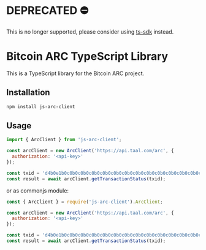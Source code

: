 # DEPRECATED ⛔️

This is no longer supported, please consider using [ts-sdk](https://github.com/bitcoin-sv/ts-sdk) instead.

# Bitcoin ARC TypeScript Library
This is a TypeScript library for the Bitcoin ARC project.

## Installation
```bash
npm install js-arc-client
```

## Usage

```javascript
import { ArcClient } from 'js-arc-client';

const arcClient = new ArcClient('https://api.taal.com/arc', {
  authorization: '<api-key>'
});

const txid = 'd4b0e1b0c0b0c0b0c0b0c0b0c0b0c0b0c0b0c0b0c0b0c0b0c0b0c0b0c0b0c0b0';
const result = await arcClient.getTransactionStatus(txid);
```

or as commonjs module:

```javascript
const { ArcClient } = require('js-arc-client').ArcClient;

const arcClient = new ArcClient('https://api.taal.com/arc', {
  authorization: '<api-key>'
});

const txid = 'd4b0e1b0c0b0c0b0c0b0c0b0c0b0c0b0c0b0c0b0c0b0c0b0c0b0c0b0c0b0c0b0';
const result = await arcClient.getTransactionStatus(txid);
```
